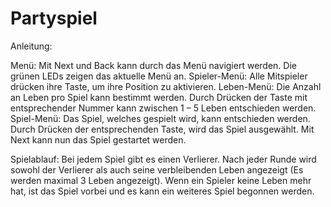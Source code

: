 # Partyspiel
Anleitung:

Menü:
Mit Next und Back kann durch das Menü navigiert werden. Die grünen LEDs zeigen das aktuelle Menü an.
Spieler-Menü: Alle Mitspieler drücken ihre Taste, um ihre Position zu aktivieren.
Leben-Menü: Die Anzahl an Leben pro Spiel kann bestimmt werden. Durch Drücken der Taste mit entsprechender Nummer kann zwischen 1 – 5 Leben entschieden werden.
Spiel-Menü: Das Spiel, welches gespielt wird, kann entschieden werden. Durch Drücken der entsprechenden Taste, wird das Spiel ausgewählt. Mit Next kann nun das Spiel gestartet werden.

Spielablauf:
Bei jedem Spiel gibt es einen Verlierer. Nach jeder Runde wird sowohl der Verlierer als auch seine verbleibenden Leben angezeigt (Es werden maximal 3 Leben angezeigt). Wenn ein Spieler keine Leben mehr hat, ist das Spiel vorbei und es kann ein weiteres Spiel begonnen werden.
